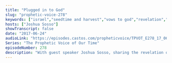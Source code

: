 ```yaml
---
title: "Plugged in to God"
slug: "prophetic-voice-278"
keywords: ["israel","seedtime and harvest","vows to god","revelation","mission report"]
hosts: ["Joshua Sosso"]
showTranscript: false
date: "2017-06-24"
audioLink: "https://episodes.castos.com/propheticvoice/TPVOT_E278_17_06_24-25_Plugged_in_to_God.mp3"
Series: "The Prophetic Voice of Our Time"
episodeNumber: 278
description: "With guest speaker Joshua Sosso, sharing the revelation of Jesus Christ as was experienced during the recent trip to Israel."
---
```

